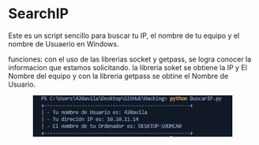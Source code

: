# SearchIP
Este es un script sencillo para buscar tu IP, el nombre de tu equipo y el nombre de Usuaerio en Windows.

funciones:
con el uso de las librerias socket y getpass, se logra conocer la informacion que estamos solicitando.
la libreria soket se obtiene  la IP y El Nombre del equipo y con la libreria getpass se obtine el Nombre de Usuario.

<p align ="center">
 <img width="80%" src="https://github.com/420Avila/SearchIP/blob/main/Image/BuscarIP.png" />
</p>
